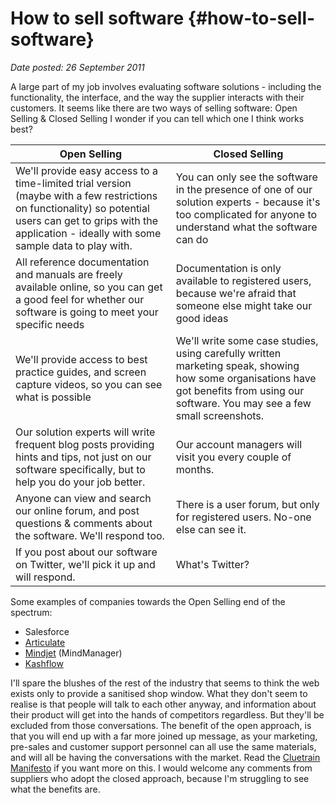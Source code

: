 # How to sell software {#how-to-sell-software}

_Date posted: 26 September 2011_

A large part of my job involves evaluating software solutions - including the functionality, the interface, and the way the supplier interacts with their customers. It seems like there are two ways of selling software: Open Selling & Closed Selling I wonder if you can tell which one I think works best?

| Open Selling | Closed Selling |
| --- | --- |
| We'll provide easy access to a time-limited trial version (maybe with a few restrictions on functionality) so potential users can get to grips with the application - ideally with some sample data to play with. | You can only see the software in the presence of one of our solution experts - because it's too complicated for anyone to understand what the software can do |
| All reference documentation and manuals are freely available online, so you can get a good feel for whether our software is going to meet your specific needs | Documentation is only available to registered users, because we're afraid that someone else might take our good ideas |
| We'll provide access to best practice guides, and screen capture videos, so you can see what is possible | We'll write some case studies, using carefully written marketing speak, showing how some organisations have got benefits from using our software. You may see a few small screenshots. |
| Our solution experts will write frequent blog posts providing hints and tips, not just on our software specifically, but to help you do your job better. | Our account managers will visit you every couple of months. |
| Anyone can view and search our online forum, and post questions & comments about the software. We'll respond too. | There is a user forum, but only for registered users. No-one else can see it. |
| If you post about our software on Twitter, we'll pick it up and will respond. | What's Twitter? |

Some examples of companies towards the Open Selling end of the spectrum:

*   Salesforce
*   [Articulate](http://www.articulate.com/)
*   [Mindjet](http://www.mindjet.com/) (MindManager)
*   [Kashflow](http://www.kashflow.co.uk/)

I'll spare the blushes of the rest of the industry that seems to think the web exists only to provide a sanitised shop window. What they don't seem to realise is that people will talk to each other anyway, and information about their product will get into the hands of competitors regardless. But they'll be excluded from those conversations. The benefit of the open approach, is that you will end up with a far more joined up message, as your marketing, pre-sales and customer support personnel can all use the same materials, and will all be having the conversations with the market. Read the [Cluetrain Manifesto](http://www.cluetrain.com/) if you want more on this. I would welcome any comments from suppliers who adopt the closed approach, because I'm struggling to see what the benefits are.